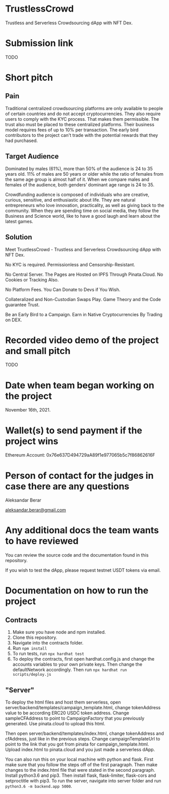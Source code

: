 # TrustlessCrowd
Trustless and Serverless Crowdsourcing dApp with NFT Dex.

# Submission link
TODO

# Short pitch
## Pain
Traditional centralized crowdsourcing platforms are only available to people of certain countries and do not accept cryptocurrencies. They also require users to comply with the KYC process. That makes them permissible. The trust also must be placed to these centralized platforms. Their business model requires fees of up to 10% per transaction. The early bird contributors to the project can't trade with the potential rewards that they had purchased. 

## Target Audience
Dominated by males (61%), more than 50% of the audience is 24 to 35 years old. 11% of males are 50 years or older while the ratio of females from the same age group is almost half of it. When we compare males and females of the audience, both genders’ dominant age range is 24 to 35.

Crowdfunding audience is composed of individuals who are creative, curious, sensitive, and enthusiastic about life. They are natural entrepreneurs who love innovation, practicality, as well as giving back to the community. When they are spending time on social media, they follow the Business and Science world, like to have a good laugh and learn about the latest games.

## Solution
Meet TrustlessCrowd - Trustless and Serverless Crowdsourcing dApp with NFT Dex.

No KYC is required. Permissionless and Censorship-Resistant.

No Central Server. The Pages are Hosted on IPFS Through Pinata.Cloud. No Cookies or Tracking Also.

No Platform Fees. You Can Donate to Devs if You Wish.

Collateralized and Non-Custodian Swaps Play. Game Theory and the Code guarantee Trust.

Be an Early Bird to a Campaign. Earn in Native Cryptocurrencies By Trading on DEX.

# Recorded video demo of the project and small pitch
TODO

# Date when team began working on the project 
November 16th, 2021.

# Wallet(s) to send payment if the project wins
Ethereum Account: 0x76e637D494729aA89f1e977065b5c7f86862616F

# Person of contact for the judges in case there are any questions
Aleksandar Berar

aleksandar.berar@gmail.com

# Any additional docs the team wants to have reviewed

You can review the source code and the documentation found in this repository. 

If you wish to test the dApp, please request testnet USDT tokens via email. 

# Documentation on how to run the project

## Contracts

1. Make sure you have node and npm installed.
2. Clone this repository. 
3. Navigate into the contracts folder.
4. Run ```npm install```
5. To run tests, run ```npx hardhat test```
6. To deploy the contracts, first open hardhat.config.js and change the accounts variables to your own private keys. Then change the defaultNetwork accordingly. Then run ```npx hardhat run scripts/deploy.js```

## "Server"

To deploy the html files and host them serverless, open server/backend/templates/campaign_template.html, change tokenAddress value to be according ERC20 USDC token address. Change sampleCFAddress to point to CampaignFactory that you previously generated. Use pinata.cloud to upload this html. 

Then open server/backend/templates/index.html, change tokenAddress and cfAddress, just like in the previous steps. Change campaignTemplateUrl to point to the link that you got from pinata for campaign_template.html. Upload index.html to pinata.cloud and you just made a serverless dApp. 

You can also run this on your local machine with python and flask. First make sure that you follow the steps off of the first paragraph. Then make changes to the index.html file that were stated in the second paragraph. Install python3.6 and pip3. Then install flask, flask-limiter, flask-cors and setproctitle with pip3. To run the server, navigate into server folder and run ```python3.6 -m backend.app 5000```. 
